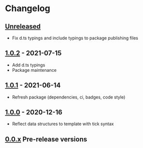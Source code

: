 # Changelog

## [Unreleased][unreleased]

- Fix d.ts typings and include typings to package publishing files

## [1.0.2][] - 2021-07-15

- Add d.ts typings
- Package maintenance

## [1.0.1][] - 2021-06-14

- Refresh package (dependencies, ci, badges, code style)

## [1.0.0][] - 2020-12-16

- Reflect data structures to template with tick syntax

## [0.0.x][] Pre-release versions

[unreleased]: https://github.com/metarhia/tickplate/compare/v1.0.2...HEAD
[1.0.2]: https://github.com/metarhia/tickplate/compare/v1.0.1...v1.0.2
[1.0.1]: https://github.com/metarhia/tickplate/compare/v1.0.0...v1.0.1
[1.0.0]: https://github.com/metarhia/tickplate/compare/v0.0.x...v1.0.0
[0.0.x]: https://github.com/metarhia/tickplate/releases/tag/v0.0.x
